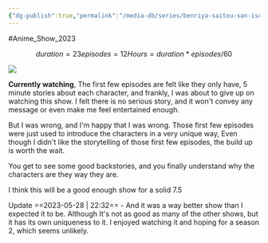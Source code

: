 ```yaml
---
{"dg-publish":true,"permalink":"/media-db/series/benriya-saitou-san-isekai-ni-iku-2023/","title":"Benriya Saitou-san, Isekai ni Iku","tags":["mediaDB/tv/series"],"noteIcon":""}
---
```


#Anime_Show_2023 
```math
duration = 23
episodes = 12
Hours = duration * episodes / 60
```
<img src="https://cdn.myanimelist.net/images/anime/1805/132335.jpg">

__Currently watching__, The first few episodes are felt like they only have, 5 minute stories about each character, and frankly, I was about to give up on watching this show. I felt there is no serious story, and it won't convey any message or even make me feel entertained enough.

But I was wrong, and I'm happy that I was wrong. Those first few episodes were just used to introduce the characters in a very unique way, Even though I didn't like the storytelling of those first few episodes, the build up is worth the wait.

You get to see some good backstories, and you finally understand why the characters are they way they are.

I think this will be a good enough show for a solid 7.5

Update ==2023-05-28 | 22:32== - And it was a way better show than I expected it to be. Although It's not as good as many of the other shows, but it has its own uniqueness to it. I enjoyed watching it and hoping for a season 2, which seems unlikely.